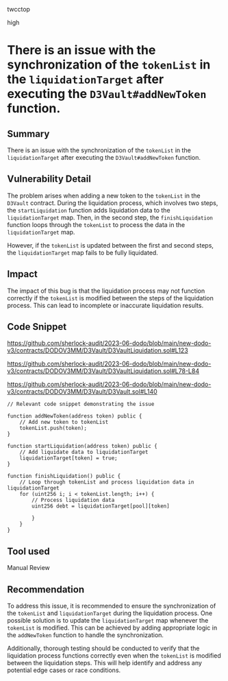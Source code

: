 twcctop

high

# There is an issue with the synchronization of the `tokenList` in the `liquidationTarget` after executing the `D3Vault#addNewToken` function.

## Summary
There is an issue with the synchronization of the `tokenList` in the `liquidationTarget` after executing the `D3Vault#addNewToken` function.

## Vulnerability Detail
The problem arises when adding a new token to the `tokenList` in the `D3Vault` contract. During the liquidation process, which involves two steps, the `startLiquidation` function adds liquidation data to the `liquidationTarget` map. Then, in the second step, the `finishLiquidation` function loops through the `tokenList` to process the data in the `liquidationTarget` map.

However, if the `tokenList` is updated between the first and second steps, the `liquidationTarget` map fails to be fully liquidated.

## Impact
The impact of this bug is that the liquidation process may not function correctly if the `tokenList` is modified between the steps of the liquidation process. This can lead to incomplete or inaccurate liquidation results.

## Code Snippet
https://github.com/sherlock-audit/2023-06-dodo/blob/main/new-dodo-v3/contracts/DODOV3MM/D3Vault/D3VaultLiquidation.sol#L123 

https://github.com/sherlock-audit/2023-06-dodo/blob/main/new-dodo-v3/contracts/DODOV3MM/D3Vault/D3VaultLiquidation.sol#L78-L84

https://github.com/sherlock-audit/2023-06-dodo/blob/main/new-dodo-v3/contracts/DODOV3MM/D3Vault/D3Vault.sol#L140


```solidity
// Relevant code snippet demonstrating the issue

function addNewToken(address token) public {
    // Add new token to tokenList
    tokenList.push(token);
}

function startLiquidation(address token) public {
    // Add liquidate data to liquidationTarget
    liquidationTarget[token] = true;
}

function finishLiquidation() public {
    // Loop through tokenList and process liquidation data in liquidationTarget
    for (uint256 i; i < tokenList.length; i++) {
        // Process liquidation data
        uint256 debt = liquidationTarget[pool][token]
       
        }
    }
}
```

## Tool used
Manual Review

## Recommendation
To address this issue, it is recommended to ensure the synchronization of the `tokenList` and `liquidationTarget` during the liquidation process. One possible solution is to update the `liquidationTarget` map whenever the `tokenList` is modified. This can be achieved by adding appropriate logic in the `addNewToken` function to handle the synchronization.

Additionally, thorough testing should be conducted to verify that the liquidation process functions correctly even when the `tokenList` is modified between the liquidation steps. This will help identify and address any potential edge cases or race conditions.